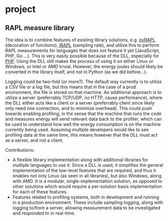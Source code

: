# project

## RAPL measure library

The idea is to combine features of existing library solutions, e.g. [pyRAPL](https://github.com/powerapi-ng/pyRAPL) (decoration of functions), [jRAPL](https://github.com/aservet1/jRAPL) (sampling rate), and utilize this to perform RAPL measurements for languages that does not feature it yet (JavaScript, PHP, Go ...). This is very easily possible because of the DLL, especially for [PHP](https://stackoverflow.com/a/41856309). Using the DLL still makes the process of using it on either Linux or Windows, or Intel or AMD trivial. However, the energy joules should likely be converted in the library itself, and not in Python (as we did before...).

Logging could be two-fold (or more?). The default way currently is to utilize a CSV file or a log file, but this means that in the case of a prod environment, the file is stored on that machine. An additional approach is to utilize a server (preferrably TCP/UDP, no HTTP, cause performance), where the DLL either acts like a client or a server (preferrably client since likely only need one connection, and to minimize overhead). This could push towards enabling profiling, in the sense that the machine that runs the code and measures energy will send relevant data back to the profiler, which can be used to understand how well the energy consumption is on the machine currently being used. Assuming multiple developers would like to see profiling data at the same time, this means however that the DLL must act as a server, and not a client.

Contributions:
- A flexible library implementation along with additional libraries for multiple languages to use it. Since a DLL is used, it simplifies the general implementation of the low-level features that are required, and thus it enables not only Linux (as seen in all libraries), but also Windows, along with AMD. It is a modular, single-implementation solution, as opposed to other solutions which would require a per-solution basis implementation for each of these features.
- Features related to profiling systems, both in development and running in a production environment. These include sampling logging, along with logging to/from a server, allowing measurement data to be investigated and responded to in real-time.
